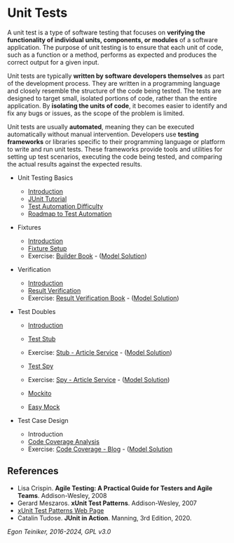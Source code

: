 # Unit Tests

A unit test is a type of software testing that focuses on **verifying the functionality 
of individual units, components, or modules** of a software application. 
The purpose of unit testing is to ensure that each unit of code, such as a function or 
a method, performs as expected and produces the correct output for a given input.

Unit tests are typically **written by software developers themselves** as part of the 
development process. They are written in a programming language and closely resemble 
the structure of the code being tested. 
The tests are designed to target small, isolated portions of code, rather than the 
entire application. 
By **isolating the units of code**, it becomes easier to identify and fix any bugs or 
issues, as the scope of the problem is limited.

Unit tests are usually **automated**, meaning they can be executed automatically 
without manual intervention. Developers use **testing frameworks** or libraries specific 
to their programming language or platform to write and run unit tests. 
These frameworks provide tools and utilities for setting up test scenarios, 
executing the code being tested, and comparing the actual results against the 
expected results.

* Unit Testing Basics
  * [Introduction](basics/README.md)
  * [JUnit Tutorial](basics/JUnit4-Tutorial)
  * [Test Automation Difficulty](../introduction/TestDifficulties.md)
  * [Roadmap to Test Automation](../introduction/RoadmapToTest.md)
  
* Fixtures 
  * [Introduction](fixtures/README.md)
  * [Fixture Setup](fixtures/JUnit4-Fixture-Setup)
  * Exercise: [Builder Book](fixtures/JUnit4-Fixture-Builder-Book-Exercise/) - 
    ([Model Solution](fixtures/JUnit4-Fixture-Builder-Book/))

* Verification
  * [Introduction](verification/README.md)
  * [Result Verification](verification/JUnit4-ResultVerification)
  * Exercise: [Result Verification Book](verification/JUnit4-ResultVerification-Book-Exercise/) - 
    ([Model Solution](verification/JUnit4-ResultVerification-Book/))

* Test Doubles 
  * [Introduction](doubles/)

  * [Test Stub](doubles/JUnit4-TestDouble-Stub/)
  * Exercise: [Stub - Article Service](doubles/JUnit4-TestDouble-Stub-ArticleService-Exercise/) - 
    ([Model Solution](doubles/JUnit4-TestDouble-Stub-ArticleService/))

  * [Test Spy](doubles/JUnit4-TestDouble-Spy/)
  * Exercise: [Spy - Article Service](doubles/JUnit4-TestDouble-Spy-ArticleService-Exercise/) - 
    ([Model Solution](doubles/JUnit4-TestDouble-Spy-ArticleService/))

  * [Mockito](doubles/JUnit4-TestDouble-Mockito/)
  * [Easy Mock](doubles/JUnit4-TestDouble-EasyMock/)

* Test Case Design
  * Introduction
  * [Code Coverage Analysis](testcase-design/JUnit4-CodeCoverage/)
  * Exercise: [Code Coverage - Blog](testcase-design/JUnit4-CodeCoverage-Blog-Exercise/) - 
    ([Model Solution](testcase-design/JUnit4-CodeCoverage-Blog/)


## References
* Lisa Crispin. **Agile Testing: A Practical Guide for Testers and Agile Teams**. Addison-Wesley, 2008
* Gerard Meszaros. **xUnit Test Patterns**. Addison-Wesley, 2007
* [xUnit Test Patterns Web Page](http://xunitpatterns.com/)
* Catalin Tudose. **JUnit in Action**. Manning, 3rd Edition, 2020.

*Egon Teiniker, 2016-2024, GPL v3.0*
